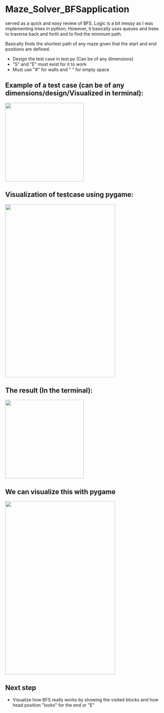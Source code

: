 # Maze_Solver_BFSapplication
served as a quick and easy review of BFS. Logic is a bit messy as I was implementing trees in python; However, it basically uses queues and trees to traverse back and forth and to find the minimum path.

Basically finds the shortest path of any maze given that the start and end positions are defined.
- Design the test case in test.py (Can be of any dimensions)
- "S" and "E" must exist for it to work
- Must use "#" for walls and " " for empty space

## Example of a test case (can be of any dimensions/design/Visualized in terminal):
<img src = "https://github.com/yvielcastillejos/Maze_Solver_BFSapplication/blob/master/Screen%20Shot%202020-10-16%20at%203.54.04%20AM.png" height = "250" width = "250">
 
 ## Visualization of testcase using pygame:
<img src = "https://github.com/yvielcastillejos/Maze_Solver_BFSapplication/blob/master/BFS.png" height = "550" width = "350">


## The result (In the terminal):
<img src = "https://github.com/yvielcastillejos/Maze_Solver_BFSapplication/blob/master/Screen%20Shot%202020-10-16%20at%203.55.29%20AM.png" height = "250" width = "250">

## We can visualize this with pygame

<img src = "https://github.com/yvielcastillejos/Maze_Solver_BFSapplication/blob/master/BFS.gif" height = "550" width = "350">


## Next step
- Visualize how BFS really works by showing the visited blocks and how head position "looks" for the end or "E"
